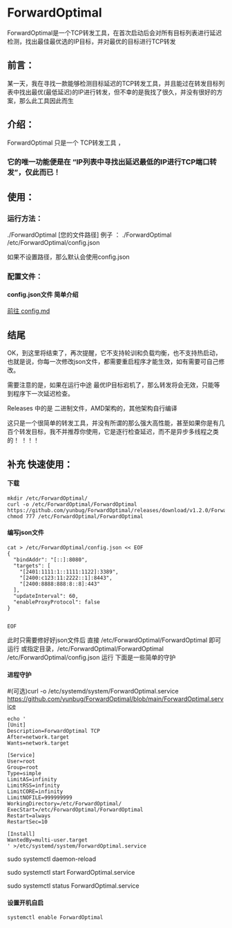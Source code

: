 # ForwardOptimal
ForwardOptimal是一个TCP转发工具，在首次启动后会对所有目标列表进行延迟检测，找出最佳最优选的IP目标，并对最优的目标进行TCP转发


## 前言：
   某一天，我在寻找一款能够检测目标延迟的TCP转发工具，并且能过在转发目标列表中找出最优(最低延迟)的IP进行转发，但不幸的是我找了很久，并没有很好的方案，那么此工具因此而生



## 介绍：
   ForwardOptimal 只是一个 TCP转发工具 ，
   ### 它的唯一功能便是在 “IP列表中寻找出延迟最低的IP进行TCP端口转发”，仅此而已！
   





## 使用：
### 运行方法：
   ./ForwardOptimal [您的文件路径]
   例子 ： ./ForwardOptimal /etc/ForwardOptimal/config.json

   如果不设置路径，那么默认会使用config.json
   
### 配置文件：
#### config.json文件 简单介绍


[前往 config.md](https://github.com/yunbug/ForwardOptimal/blob/main/config.md)




## 结尾
OK，到这里将结束了，再次提醒，它不支持轮训和负载均衡，也不支持热启动，也就是说，你每一次修改json文件，都需要重启程序才能生效，如有需要可自己修改。

需要注意的是，如果在运行中途 最优IP目标宕机了，那么转发将会无效，只能等到程序下一次延迟检查。

Releases 中的是 二进制文件，AMD架构的，其他架构自行编译

这只是一个很简单的转发工具，并没有所谓的那么强大高性能，甚至如果你是有几百个转发目标，我不并推荐你使用，它是逐行检查延迟，而不是异步多线程之类的！
！！！







## 补充 快速使用：

#### 下载

```
mkdir /etc/ForwardOptimal/
curl -o /etc/ForwardOptimal/ForwardOptimal https://github.com/yunbug/ForwardOptimal/releases/download/v1.2.0/ForwardOptimal
chmod 777 /etc/ForwardOptimal/ForwardOptimal
```

#### 编写json文件
```
cat > /etc/ForwardOptimal/config.json << EOF
{
  "bindAddr": "[::]:8080",
  "targets": [
    "[2401:1111:1::1111:1122]:3389",
    "[2400:c123:11:2222::1]:8443",
    "[2400:8888:888:8::8]:443"
  ],
  "updateInterval": 60,
  "enableProxyProtocol": false
}


EOF
```

此时只需要修好好json文件后
直接 /etc/ForwardOptimal/ForwardOptimal  即可运行
或指定目录，/etc/ForwardOptimal/ForwardOptimal /etc/ForwardOptimal/config.json 运行
下面是一些简单的守护

#### 进程守护

#(可选)curl -o /etc/systemd/system/ForwardOptimal.service https://github.com/yunbug/ForwardOptimal/blob/main/ForwardOptimal.service

```
echo ' 
[Unit]
Description=ForwardOptimal TCP
After=network.target
Wants=network.target

[Service]
User=root
Group=root
Type=simple
LimitAS=infinity
LimitRSS=infinity
LimitCORE=infinity
LimitNOFILE=999999999
WorkingDirectory=/etc/ForwardOptimal/
ExecStart=/etc/ForwardOptimal/ForwardOptimal
Restart=always
RestartSec=10

[Install]
WantedBy=multi-user.target
' >/etc/systemd/system/ForwardOptimal.service
```
sudo systemctl daemon-reload

sudo systemctl start ForwardOptimal.service

sudo systemctl status ForwardOptimal.service



#### 设置开机自启
```
systemctl enable ForwardOptimal

```

